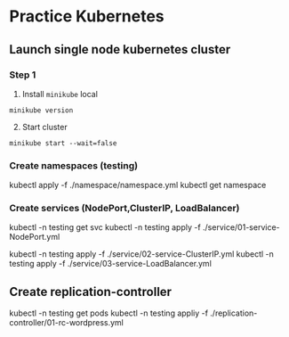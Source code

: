 # **Practice Kubernetes**

## **Launch single node kubernetes cluster**

### Step 1
1. Install `minikube` local
```
minikube version
```
2. Start cluster
```
minikube start --wait=false
```


### Create namespaces  (testing)
kubectl apply -f ./namespace/namespace.yml
kubectl get namespace

### Create services (NodePort,ClusterIP, LoadBalancer)
kubectl -n testing get svc
kubectl -n testing apply -f ./service/01-service-NodePort.yml

kubectl -n testing apply -f ./service/02-service-ClusterIP.yml
kubectl -n testing apply -f ./service/03-service-LoadBalancer.yml


## Create replication-controller
kubectl -n testing get pods
kubectl -n testing appliy -f ./replication-controller/01-rc-wordpress.yml
